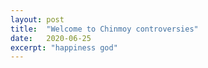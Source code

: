 ```yaml
---
layout: post
title:  "Welcome to Chinmoy controversies"
date:   2020-06-25
excerpt: "happiness god"
---
```

